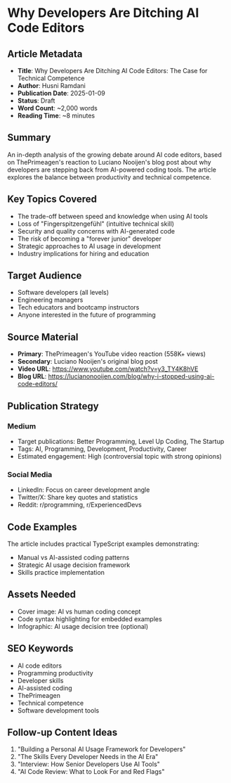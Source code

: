 # Why Developers Are Ditching AI Code Editors

## Article Metadata

- **Title**: Why Developers Are Ditching AI Code Editors: The Case for Technical Competence
- **Author**: Husni Ramdani
- **Publication Date**: 2025-01-09
- **Status**: Draft
- **Word Count**: ~2,000 words
- **Reading Time**: ~8 minutes

## Summary

An in-depth analysis of the growing debate around AI code editors, based on ThePrimeagen's reaction to Luciano Nooijen's blog post about why developers are stepping back from AI-powered coding tools. The article explores the balance between productivity and technical competence.

## Key Topics Covered

- The trade-off between speed and knowledge when using AI tools
- Loss of "Fingerspitzengefühl" (intuitive technical skill)
- Security and quality concerns with AI-generated code
- The risk of becoming a "forever junior" developer
- Strategic approaches to AI usage in development
- Industry implications for hiring and education

## Target Audience

- Software developers (all levels)
- Engineering managers
- Tech educators and bootcamp instructors
- Anyone interested in the future of programming

## Source Material

- **Primary**: ThePrimeagen's YouTube video reaction (558K+ views)
- **Secondary**: Luciano Nooijen's original blog post
- **Video URL**: https://www.youtube.com/watch?v=y3_TY4K8hVE
- **Blog URL**: https://lucianonooijen.com/blog/why-i-stopped-using-ai-code-editors/

## Publication Strategy

### Medium
- Target publications: Better Programming, Level Up Coding, The Startup
- Tags: AI, Programming, Development, Productivity, Career
- Estimated engagement: High (controversial topic with strong opinions)

### Social Media
- LinkedIn: Focus on career development angle
- Twitter/X: Share key quotes and statistics
- Reddit: r/programming, r/ExperiencedDevs

## Code Examples

The article includes practical TypeScript examples demonstrating:
- Manual vs AI-assisted coding patterns
- Strategic AI usage decision framework
- Skills practice implementation

## Assets Needed

- Cover image: AI vs human coding concept
- Code syntax highlighting for embedded examples
- Infographic: AI usage decision tree (optional)

## SEO Keywords

- AI code editors
- Programming productivity
- Developer skills
- AI-assisted coding
- ThePrimeagen
- Technical competence
- Software development tools

## Follow-up Content Ideas

1. "Building a Personal AI Usage Framework for Developers"
2. "The Skills Every Developer Needs in the AI Era"
3. "Interview: How Senior Developers Use AI Tools"
4. "AI Code Review: What to Look For and Red Flags"